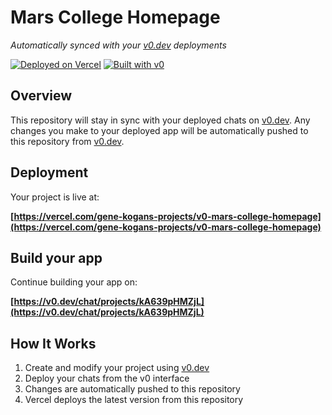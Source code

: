 # Mars College Homepage

*Automatically synced with your [v0.dev](https://v0.dev) deployments*

[![Deployed on Vercel](https://img.shields.io/badge/Deployed%20on-Vercel-black?style=for-the-badge&logo=vercel)](https://vercel.com/gene-kogans-projects/v0-mars-college-homepage)
[![Built with v0](https://img.shields.io/badge/Built%20with-v0.dev-black?style=for-the-badge)](https://v0.dev/chat/projects/kA639pHMZjL)

## Overview

This repository will stay in sync with your deployed chats on [v0.dev](https://v0.dev).
Any changes you make to your deployed app will be automatically pushed to this repository from [v0.dev](https://v0.dev).

## Deployment

Your project is live at:

**[https://vercel.com/gene-kogans-projects/v0-mars-college-homepage](https://vercel.com/gene-kogans-projects/v0-mars-college-homepage)**

## Build your app

Continue building your app on:

**[https://v0.dev/chat/projects/kA639pHMZjL](https://v0.dev/chat/projects/kA639pHMZjL)**

## How It Works

1. Create and modify your project using [v0.dev](https://v0.dev)
2. Deploy your chats from the v0 interface
3. Changes are automatically pushed to this repository
4. Vercel deploys the latest version from this repository